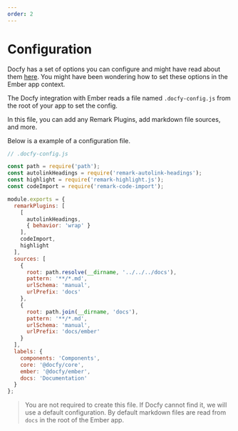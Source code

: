 ```yaml
---
order: 2
---
```

# Configuration

Docfy has a set of options you can configure and might have read about them
[here](../../../../docs/configuration.md). You might have been wondering how
to set these options in the Ember app context.

The Docfy integration with Ember reads a file named `.docfy-config.js` from the
root of your app to set the config.

In this file, you can add any Remark Plugins, add markdown file sources, and more.

Below is a example of a configuration file.

```js
// .docfy-config.js

const path = require('path');
const autolinkHeadings = require('remark-autolink-headings');
const highlight = require('remark-highlight.js');
const codeImport = require('remark-code-import');

module.exports = {
  remarkPlugins: [
    [
      autolinkHeadings,
      { behavior: 'wrap' }
    ],
    codeImport,
    highlight
  ],
  sources: [
    {
      root: path.resolve(__dirname, '../../../docs'),
      pattern: '**/*.md',
      urlSchema: 'manual',
      urlPrefix: 'docs'
    },
    {
      root: path.join(__dirname, 'docs'),
      pattern: '**/*.md',
      urlSchema: 'manual',
      urlPrefix: 'docs/ember'
    }
  ],
  labels: {
    components: 'Components',
    core: '@docfy/core',
    ember: '@docfy/ember',
    docs: 'Documentation'
  }
};
```

> You are not required to create this file. If Docfy cannot find it, we will
> use a default configuration. By default markdown files are read from `docs`
> in the root of the Ember app.
